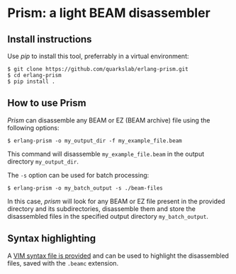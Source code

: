 Prism: a light BEAM disassembler
================================

Install instructions
--------------------

Use *pip* to install this tool, preferrably in a virtual environment:

```
$ git clone https://github.com/quarkslab/erlang-prism.git
$ cd erlang-prism
$ pip install .
```

How to use Prism
----------------

*Prism* can disassemble any BEAM or EZ (BEAM archive) file using the following options:

```
$ erlang-prism -o my_output_dir -f my_example_file.beam
```

This command will disassemble `my_example_file.beam` in the output directory `my_output_dir`.

The `-s` option can be used for batch processing:

```
$ erlang-prism -o my_batch_output -s ./beam-files
```

In this case, *prism* will look for any BEAM or EZ file present in the provided directory and its subdirectories, disassemble them and store the disassembled files in the specified output directory `my_batch_output`.

Syntax highlighting
-------------------

A [VIM syntax file is provided](vim-syntax/beamc.vim) and can be used to highlight the
disassembled files, saved with the `.beamc` extension.